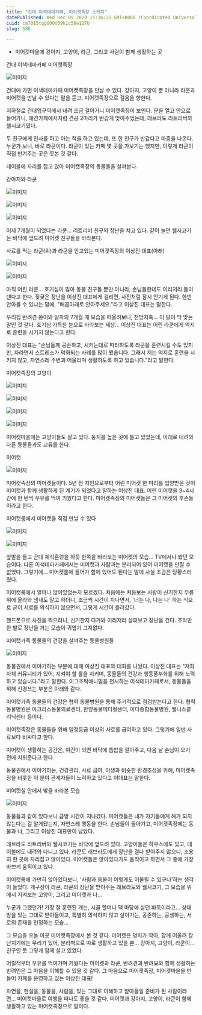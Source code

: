 ```yaml
---
title: "건대 이색테마카페, 미어캣족장 스케치"
datePublished: Wed Dec 09 2020 15:36:25 GMT+0000 (Coordinated Universal Time)
cuid: cm7015tqg000t09k1c56e117b
slug: 586

---
```



- 미어캣마을에 강아지, 고양이, 라쿤, 그리고 사람이 함께 생활하는 곳

건대 이색테마카페 미어캣족장

![이미지](https://cdn.hashnode.com/res/hashnode/image/upload/v1739251006491/2a12d8bd-aa6f-4dd3-a4ff-584db8b35794.jpeg)

건대에 가면 이색테마카페 미어캣족장을 만날 수 있다. 강아지, 고양이 뿐 아니라 라쿤과 미어캣을 만날 수 있다는 말을 듣고, 미어캣족장으로 걸음을 향한다.

지하철로 건대입구역에서 내려 조금 걸어가니 미어캣족장이 보인다. 문을 열고 안으로 들어가니, 애견카페에서처럼 견공 2마리가 반갑게 맞아주었는데, 래브라도 리트리버와 웰시코기였다.

두 친구에게 인사를 하고 아는 척을 하고 있는데, 또 한 친구가 반갑다고 마중을 나온다. 누군가 보니, 바로 라쿤이다. 라쿤이 있는 카페 몇 곳을 가보기는 했지만, 이렇게 라쿤이 직접 반겨주는 곳은 못본 것 같다.

테이블에 자리를 잡고 앉아 미어캣족장의 동물들을 살펴본다.

강아지와 라쿤

![이미지](https://cdn.hashnode.com/res/hashnode/image/upload/v1739251008656/7753d2e7-287a-4670-b2fe-1e596752fdfb.jpeg)

![이미지](https://cdn.hashnode.com/res/hashnode/image/upload/v1739251011013/809e9adf-4a8d-4cfc-a5ad-8d2d80906036.jpeg)

![이미지](https://cdn.hashnode.com/res/hashnode/image/upload/v1739251013123/ae32224d-a209-4841-b588-e8e86e991d35.jpeg)

이제 7개월이 되었다는 라쿤... 리트리버 친구와 장난을 치고 있다. 같이 놀던 웰시코기는 바닥에 엎드려 미어캣 친구들을 바라본다.

사료를 먹는 라쿤(위)과 라쿤을 안고있는 미어캣족장의 이상진 대표(아래)

![이미지](https://cdn.hashnode.com/res/hashnode/image/upload/v1739251015338/caa3003a-0428-4b49-819a-c5e7a351393f.jpeg)

![이미지](https://cdn.hashnode.com/res/hashnode/image/upload/v1739251017915/7e0bf671-c21a-4148-a81a-8f2107d8ffe0.jpeg)

아직 어린 라쿤… 호기심이 많아 동물 친구들 뿐만 아니라, 손님들한테도 이리저리 들이댄다고 한다. 짖궂은 장난을 이상진 대표에게 걸리면, 사진처럼 잠시 안기게 된다. 한번 안아볼 수 있냐는 말에, "배꼽아래로 안아주세요."라고 이상진 대표는 말한다.

우리집 반려견 쫑이와 알파의 7개월 때 모습을 떠올려보니, 천방지축… 이 말이 딱 맞는 말인 것 같다. 호기심 가득찬 눈으로 바라보는 세상… 이상진 대표는 어린 라쿤에게 억지로 훈련을 시키지 않는다고 한다.

이상진 대표는 "손님들께 공손하고, 시키는대로 따라하도록 라쿤을 훈련시킬 수도 있지만, 자라면서 스트레스가 악화되는 사례를 많이 봤습니다. 그래서 저는 억지로 훈련을 시키지 않고, 자연스레 주변과 어울리며 생활하도록 하고 있습니다."라고 말한다.

미어캣족장의 고양이

![이미지](https://cdn.hashnode.com/res/hashnode/image/upload/v1739251019955/9b4d4a61-19b0-42fd-83e2-bf9b506b4d08.jpeg)

![이미지](https://cdn.hashnode.com/res/hashnode/image/upload/v1739251021911/803bc575-3b0e-44f5-966f-2055a9492d92.jpeg)

![이미지](https://cdn.hashnode.com/res/hashnode/image/upload/v1739251023878/3bcf4a2a-7bbc-463a-85be-8c5d8f9a1a53.jpeg)

![이미지](https://cdn.hashnode.com/res/hashnode/image/upload/v1739251025888/7e65e010-4eef-4eb3-b709-e0a39013d826.jpeg)

미어캣마을에는 고양이들도 살고 있다. 둥지를 높은 곳에 틀고 있었는데, 아래로 내려와 다른 동물들과도 교류를 한다.

미어캣

![이미지](https://cdn.hashnode.com/res/hashnode/image/upload/v1739251027800/51ee86f4-aa2b-4a6c-9ea6-f772123da9bb.jpeg)

미어캣족장의 미어캣들이다. 5년 전 지인으로부터 어린 미어캣 한 마리를 입양받은 것이 미어캣과 함께 생활하게 된 계기가 되었다고 말하는 이상진 대표. 어린 미어캣을 3~4시간에 한 번씩 우유를 먹여 키웠다고 한다. 미어캣족장의 미어캣들은 그 미어캣의 후손들이라고 한다.

미어캣룸에서 미어캣을 직접 만날 수 있다

![이미지](https://cdn.hashnode.com/res/hashnode/image/upload/v1739251029800/349d92ef-3b2a-4efa-b0ad-f74f0d6dd5a2.jpeg)

![이미지](https://cdn.hashnode.com/res/hashnode/image/upload/v1739251032006/6a7301a9-9249-494f-bb2a-6ffd9b523d24.jpeg)

앞발을 들고 군대 제식훈련을 하듯 한쪽을 바라보는 미어캣의 모습… TV에서나 봤던 모습이다. 다른 이색테마카페에서는 미어캣과 사람과는 분리되어 있어 미어캣을 만질 수 없었다. 그렇기에… 미어캣룸에 들어가 함께 있어도 된다는 말에 사실 조금은 당황스러웠다.

미어캣룸에서 얼마나 앉아있었는지 모르겠다. 처음에는 처음보는 사람이 신기한지 무릎 위에 올라와 냄새도 맡고 하더니, 조금씩 시간이 지나면서, '너는 나, 나는 나' 하는 식으로 굳이 서로를 의식하지 않으면서, 그렇게 시간이 흘러갔다.

핸드폰으로 사진을 찍으려니, 신기한지 다가와 이리저리 살펴보고 장난을 건다. 조막만한 발로 장난을 거는 모습이 귀엽기 그지없다.

미어캣가족 동물들의 건강을 살펴주는 동물병원들

![이미지](https://cdn.hashnode.com/res/hashnode/image/upload/v1739251034503/387483a9-c7ed-489a-a453-dd34d1aa19c6.jpeg)

동물권에서 이야기하는 부분에 대해 이상진 대표와 대화를 나눴다. 이상진 대표는 "저희 자체 커뮤니티가 있어, 지켜야 할 룰을 지키며, 동물들의 건강과 행동풍부화를 위해 노력하고 있습니다."라고 말한다. 이그조틱애니멀을 전시하는 이색테마카페로서, 동물들을 위해 신경쓰는 부분은 아래와 같다.

미어캣가족 동물들의 건강은 협력 동물병원을 통해 주기적으로 점검받는다고 한다. 협력 동물병원은 아크리스동물의료센터, 한양동물메디컬센터, 이다종합동물병원, 웰니스클리닉센터 등이다.

미어캣족장은 동물들을 위해 일정등급 이상의 사료를 급여하고 있다. 그렇기에 일반 사료보다 비싸다고 한다.

미어캣이 생활하는 공간은, 야간이 되면 바닥에 톱밥을 깔아주고, 다음 날 손님이 오기 전에 치워준다고 한다.

동물권에서 이야기하는, 건강관리, 사료 급여, 야생과 비슷한 환경조성을 위해, 미어캣족장을 비롯한 이 분야 관계자들이 노력하고 있다고 이대표는 말한다.

미어켓실 안에서 밖을 바라본 모습

![이미지](https://cdn.hashnode.com/res/hashnode/image/upload/v1739251036441/b6122bd3-25dc-43e0-bc27-8a7a98d85d50.jpeg)

동물들과 같이 있다보니 금방 시간이 지나갔다. 미어캣들은 내가 자기들에게 해가 되지 않는다는 걸 알게됐는지, 자연스레 행동을 한다. 손님들이 돌아가고, 미어캣족장에는 동물과 나, 그리고 이상진 대표만이 남았다.

래브라도 리트리버와 웰시코기는 바닥에 엎드려 있다. 고양이들은 하우스에도 있고, 테이블에도 내려와 다니고 있다. 라쿤도 래브라도에게 장난을 걸다 받아주지 않으니, 조용히 한 곳에 자리잡고 앉아있다. 미어캣들은 앉아있다가도 움직이고 하면서 그 중에 가장 바쁘게 움직이고 있다.

미어캣룸에 가만히 앉아있다보니, '사람과 동물이 이렇게도 어울릴 수 있구나'하는 생각이 들었다. 개구장이 라쿤, 라쿤의 장난을 받아주는 래브라도와 웰시코기, 그 모습을 위에서 지켜보는 고양이, 그리고 미어캣과 나…

누군가 그랬던가! 가장 잘 훈련된 개는, 시골 할머니 댁 마당에 살던 바둑이라고… 상대방을 있는 그대로 받아들이고, 특별히 의식하지 않고 살아가는, 공존하는, 공생하는, 서로의 존재를 인정하는 모습…

그 모습을 오늘 이곳 미어캣족장에서 본 것 같다. 미어캣은 덩치가 작아, 함께 어울려 장난치기에는 무리가 있어, 분리벽으로 따로 생활하고 있을 뿐… 강아지, 고양이, 라쿤이… 친구인 듯 그렇게 함께 살고 있었다.

어릴적부터 우유를 먹여가며 키웠다는 미어켓과 라쿤, 반려견과 반려묘와 함께 생활하는 반려인은 그 마음을 이해할 수 있을 것 같다. 그 마음으로 미어캣족장, 미어캣마을을 만들어 카페를 운영하고 있는 이상진 대표!

자연을, 현실을, 동물을, 사람을, 있는 그대로 이해하고 받아들일 준비가 된 사람이라면… 미어켓마을로 여행을 떠나도 좋을 것 같다. 미어캣과 강아지, 고양이, 라쿤이 함께 생활하고 있는 미어캣족장으로 말이다.